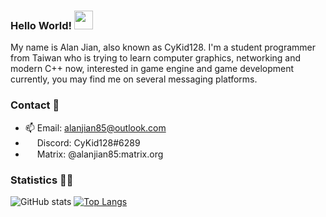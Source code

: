 ### Hello World! <img src="https://raw.githubusercontent.com/MartinHeinz/MartinHeinz/master/wave.gif" width="30px">

My name is Alan Jian, also known as CyKid128. I'm a student programmer from Taiwan who is trying to learn computer graphics, networking and modern C++ now, interested in game engine and game development currently, you may find me on several messaging platforms.

### Contact 📝

- 📫 Email: alanjian85@outlook.com
- [<img src="discord.ico" width="15px">](https://discord.com/) Discord: CyKid128#6289
- [<img src="https://matrix.org/favicon-32x32.png" width="15px">](https://matrix.org/) Matrix: @alanjian85:matrix.org

### Statistics 🔭🔭

![GitHub stats](https://github-readme-stats.vercel.app/api?username=alanjian85)
[![Top Langs](https://github-readme-stats.vercel.app/api/top-langs/?username=alanjian85)](https://github.com/anuraghazra/github-readme-stats)